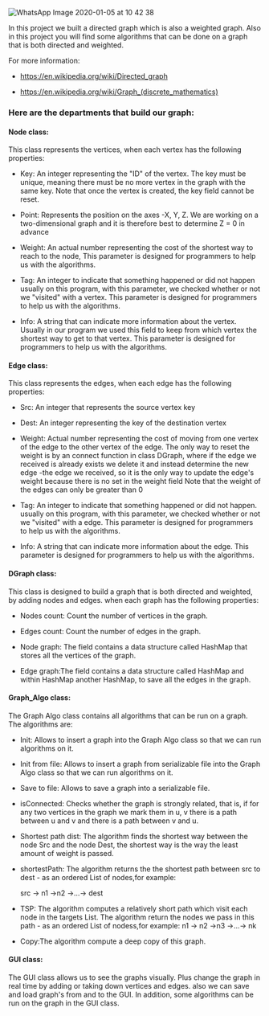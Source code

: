 
![WhatsApp Image 2020-01-05 at 10 42 38](https://user-images.githubusercontent.com/57855070/71777411-292c4600-2fa8-11ea-8c89-4a91053942bd.jpeg)

In this project we built a directed graph which is also a weighted graph.
Also in this project you will find some algorithms that can be done on a graph that is both directed and weighted.

For more information:
* https://en.wikipedia.org/wiki/Directed_graph

* https://en.wikipedia.org/wiki/Graph_(discrete_mathematics)


### Here are the departments that build our graph:
#### Node class:
This class represents the vertices, when each vertex has the following properties:
* Key:
An integer representing the "ID" of the vertex. The key must be unique, meaning there must be no more vertex in the graph with the same key.
Note that once the vertex is created, the key field cannot be reset.

* Point:
Represents the position on the axes -X, Y, Z.
We are working on a two-dimensional graph and it is therefore best to determine Z = 0 in advance

* Weight:
An actual number representing the cost of the shortest way to reach to the node, This parameter is designed for programmers to help us with the algorithms.

* Tag:
An integer to indicate that something happened or did not happen
usually on this program, with this parameter, we checked whether or not we "visited" with a vertex.
This parameter is designed for programmers to help us with the algorithms.

* Info: 
A string that can indicate more information about the vertex.
Usually in our program we used this field to keep from which vertex the shortest way to get to that vertex.
This parameter is designed for programmers to help us with the algorithms.

#### Edge class:
This class represents the edges, when each edge has the following properties:
* Src:
An integer that represents the source vertex key

* Dest:
An integer representing the key of the destination vertex

* Weight:
Actual number representing the cost of moving from one vertex of the edge to the other vertex of the edge.
The only way to reset the weight is by an connect function in class DGraph, where if the edge we received is already exists we delete it and instead determine the new edge -the edge we received, so it is the only way to update the edge's weight because there is no set in the weight field
Note that the weight of the edges can only be greater than 0

* Tag:
An integer to indicate that something happened or did not happen.
usually on this program, with this parameter, we checked whether or not we "visited" with a edge.
This parameter is designed for programmers to help us with the algorithms.

* Info: 
A string that can indicate more information about the edge.
This parameter is designed for programmers to help us with the algorithms.

####  DGraph class:
This class is designed to build a graph  that is both directed and weighted, by adding nodes and edges.
 when each graph has the following properties:
 
 * Nodes count: Count the number of vertices in the graph.
 
 * Edges count: Count the number of edges in the graph.
 
 * Node graph: The field contains a data structure called HashMap that stores all the vertices of the graph.
 
 * Edge graph:The field contains a data structure called HashMap and within HashMap another HashMap, to save all the edges in the graph.
 
 ####  Graph_Algo class:
 The Graph Algo class contains all algorithms that can be run on a graph. The algorithms are:
 
 * Init: Allows to insert a graph into the Graph Algo class so that we can run algorithms on it.
 
 * Init from file: Allows to insert a graph from serializable file into the Graph Algo class so that we can run algorithms on it.

* Save to file: Allows to save a graph into a serializable file.

* isConnected: Checks whether the graph is strongly related, that is, if for any two vertices in the graph we mark them in u, v there is a path between u and v and there is a path between v and u.

* Shortest path dist: The algorithm finds the shortest way between the node Src and the node Dest, the shortest way is the way the least amount of weight is passed.

* shortestPath: The algorithm returns the the shortest path between src to dest - as an ordered List of nodes,for example: 

  src -> n1 ->n2 ->...-> dest

* TSP: The algorithm computes a relatively short path which visit each node in the targets List.
 The algorithm return the nodes we pass in this path  - as an ordered List of nodess,for example: 
  n1 -> n2 ->n3 ->...-> nk

* Copy:The algorithm compute a deep copy of this graph.

####  GUI class:

The GUI class allows us to see the graphs visually.
Plus change the graph in real time by adding or taking down vertices and edges.
also we can save and load graph's from and to the  GUI.
In addition, some algorithms can be run on the graph in the GUI class.



















